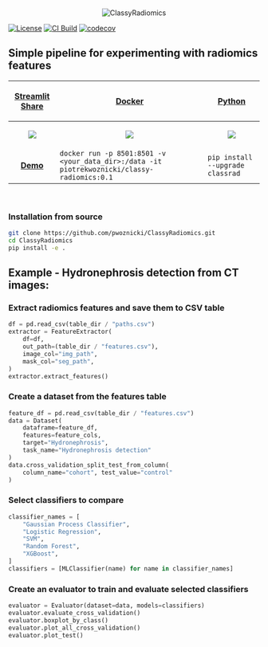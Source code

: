 <p align="center">
<br>
  <img src="docs/images/logo.png" alt="ClassyRadiomics">
</p>

[![License](https://img.shields.io/badge/license-Apache%202.0-green.svg)](https://opensource.org/licenses/Apache-2.0)
[![CI Build](https://github.com/pwoznicki/ClassyRadiomics/actions/workflows/testing.yml/badge.svg)](https://github.com/pwoznicki/ClassyRadiomics/commits/deploy)
[![codecov](https://codecov.io/gh/pwoznicki/ClassyRadiomics/branch/main/graph/badge.svg)](https://codecov.io/gh/pwoznicki/ClassyRadiomics)

## Simple pipeline for experimenting with radiomics features

| <p align="center"><a href="https://share.streamlit.io/pwoznicki/classyradiomics/main/webapp/app.py"> Streamlit Share | <p align="center"><a href="https://hub.docker.com/repository/docker/piotrekwoznicki/classy-radiomics"> Docker   | <p align="center"><a href="https://pypi.org/project/classrad/"> Python                                           |
| -------------------------------------------------------------------------------------------------------------------- | --------------------------------------------------------------------------------------------------------------- | ---------------------------------------------------------------------------------------------------------------- |
| <p align="center"><img src="https://github.com/pwoznicki/ClassyRadiomics/raw/main/docs/images/streamlit.png" /></p>  | <p align="center"><img src="https://github.com/pwoznicki/ClassyRadiomics/raw/main/docs/images/docker.png"/></p> | <p align="center"><img src="https://github.com/pwoznicki/ClassyRadiomics/raw/main/docs/images/python.png" /></p> |
| <p align="center"><a href="https://share.streamlit.io/pwoznicki/classyradiomics/main/webapp/app.py"> **Demo**        | `docker run -p 8501:8501 -v <your_data_dir>:/data -it piotrekwoznicki/classy-radiomics:0.1`                     | `pip install --upgrade classrad`                                                                                 |

&nbsp;

### Installation from source

```bash
git clone https://github.com/pwoznicki/ClassyRadiomics.git
cd ClassyRadiomics
pip install -e .
```

## Example - Hydronephrosis detection from CT images:

### Extract radiomics features and save them to CSV table

```python
df = pd.read_csv(table_dir / "paths.csv")
extractor = FeatureExtractor(
    df=df,
    out_path=(table_dir / "features.csv"),
    image_col="img_path",
    mask_col="seg_path",
)
extractor.extract_features()
```

### Create a dataset from the features table

```python
feature_df = pd.read_csv(table_dir / "features.csv")
data = Dataset(
    dataframe=feature_df,
    features=feature_cols,
    target="Hydronephrosis",
    task_name="Hydronephrosis detection"
)
data.cross_validation_split_test_from_column(
    column_name="cohort", test_value="control"
)
```

### Select classifiers to compare

```python
classifier_names = [
    "Gaussian Process Classifier",
    "Logistic Regression",
    "SVM",
    "Random Forest",
    "XGBoost",
]
classifiers = [MLClassifier(name) for name in classifier_names]
```

### Create an evaluator to train and evaluate selected classifiers

```python
evaluator = Evaluator(dataset=data, models=classifiers)
evaluator.evaluate_cross_validation()
evaluator.boxplot_by_class()
evaluator.plot_all_cross_validation()
evaluator.plot_test()
```
